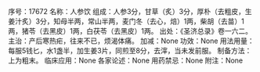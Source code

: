 序号：17672
名称：人参饮
组成：人参3分，甘草（炙）3分，厚朴（去粗皮，生姜汁炙）3分，知母半两，常山半两，麦门冬（去心，焙）1两，柴胡（去苗）1两，猪苓（去黑皮）1两，白茯苓（去黑皮）1两。
出处：《圣济总录》卷一六二。
主治：产后寒热疟，往来不已，烦渴体痛。
加减：None
功效：None
用法用量：每服5钱匕，水1盏半，加生姜3片，同煎至8分，去滓，当未发前服。
制备方法：上为粗末。
临床应用：None
各家论述：None
用药禁忌：None
附注：None
